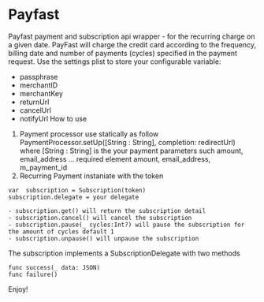 # Payfast

Payfast payment and subscription api wrapper -  for the recurring charge on a given date.
PayFast will charge the credit card according to the frequency, billing date and number of payments (cycles) specified in the payment request.
Use the settings plist to store your configurable variable: 
- passphrase  
- merchantID  
- merchantKey 
- returnUrl  
- cancelUrl   
- notifyUrl 
How to use
1. Payment processor 
use statically as follow
PaymentProcessor.setUp([String : String], completion: redirectUrl) where 
[String : String] is the your payment parameters such amount, email_address ...
required element amount, email_address, m_payment_id
2. Recurring Payment
instaniate with the token
```
var  subscription = Subscription(token)
subscription.delegate = your delegate

```

    - subscription.get() will return the subscription detail
    - subscription.cancel() will cancel the subscription
    - subscription.pause(_ cycles:Int?) will pause the subscription for the amount of cycles default 1
    - subscription.unpause() will unpause the subscription

The subscription implements a SubscriptionDelegate with two methods 
```
func success(_ data: JSON)
func failure()

```
Enjoy!


